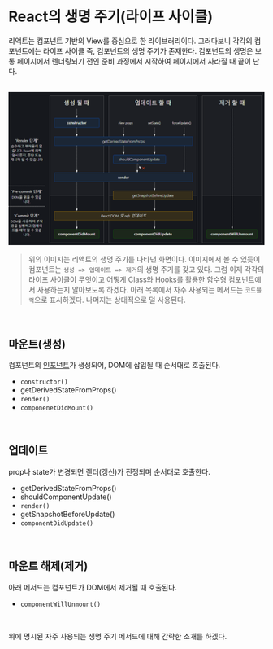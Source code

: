# React의 생명 주기(라이프 사이클)

리액트는 컴포넌트 기반의 View를 중심으로 한 라이브러리이다. 그러다보니 각각의 컴포넌트에는 라이프 사이클 즉, 컴포넌트의 생명 주기가 존재한다. 컴포넌트의 생명은 보통 페이지에서 렌더링되기 전인 준비 과정에서 시작하여 페이지에서 사라질 때 끝이 난다.

<br>

<img src="/img/react-lifecycle.png" width="600px">

> 위의 이미지는 리액트의 생명 주기를 나타낸 화면이다.
> 이미지에서 볼 수 있듯이 컴포넌트는 `생성 => 업데이트 => 제거`의 생명 주기를 갖고 있다.
> 그럼 이제 각각의 라이프 사이클이 무엇이고 어떻게 Class와 Hooks를 활용한 함수형 컴포넌트에서 사용하는지 알아보도록 하겠다.
> 아래 목록에서 자주 사용되는 메서드는 `코드블럭`으로 표시하겠다. 나머지는 상대적으로 덜 사용된다.

<br>

## 마운트(생성)

컴포넌트의 [인포넌트]()가 생성되어, DOM에 삽입될 때 순서대로 호출된다.

- `constructor()`
- getDerivedStateFromProps()
- `render()`
- `componenetDidMount()`

<br>

## 업데이트

prop나 state가 변경되면 렌더(갱신)가 진쟁되며 순서대로 호출한다.

- getDerivedStateFromProps()
- shouldComponentUpdate()
- `render()`
- getSnapshotBeforeUpdate()
- `componentDidUpdate()`

<br>

## 마운트 해제(제거)

아래 메서드는 컴포넌트가 DOM에서 제거될 때 호출된다.

- `componentWillUnmount()`

<br>

위에 명시된 자주 사용되는 생명 주기 메서드에 대해 간략한 소개를 하겠다.
